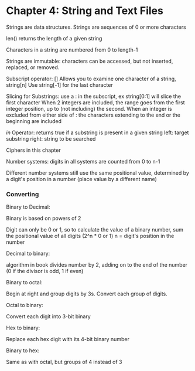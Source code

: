 # Chapter 4: String and Text Files

Strings are data structures. Strings are sequences of 0 or more characters

len() returns the length of a given string

Characters in a string are numbered from 0 to length-1

Strings are immutable: characters can be accessed, but not inserted, replaced, or removed.

Subscript operator: []
Allows you to examine one character of a string, string[n]
Use string[-1] for the last character

Slicing for Substrings: use a : in the subscript, ex string[0:1] will slice the first character
When 2 integers are included, the range goes from the first integer position, up to (not including) the second.
When an integer is excluded from either side of : the characters extending to the end or the beginning are included

*in* Operator: returns true if a substring is present in a given string
left: target substring
right: string to be searched

Ciphers in this chapter

Number systems: digits in all systems are counted from 0 to n-1

Different number systems still use the same positional value, determined by a digit's position in a number (place value by a different name)

### Converting

Binary to Decimal:

Binary is based on powers of 2

Digit can only be 0 or 1, so to calculate the value of a binary number, sum the positional value of all digits (2^n * 0 or 1)
n = digit's position in the number

Decimal to binary:

algorithm in book divides number by 2, adding on to the end of the number (0 if the divisor is odd, 1 if even)

Binary to octal:

Begin at right and group digits by 3s. Convert each group of digits.

Octal to binary:

Convert each digit into 3-bit binary

Hex to binary: 

Replace each hex digit with its 4-bit binary number

Binary to hex:

Same as with octal, but groups of 4 instead of 3